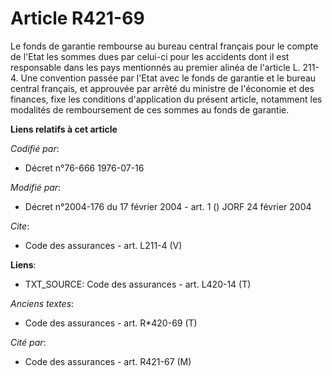 # Article R421-69

Le fonds de garantie rembourse au bureau central français pour le compte de l'Etat les sommes dues par celui-ci pour les
accidents dont il est responsable dans les pays mentionnés au premier alinéa de l'article L. 211-4. Une convention passée par
l'Etat avec le fonds de garantie et le bureau central français, et approuvée par arrêté du ministre de l'économie et des
finances, fixe les conditions d'application du présent article, notamment les modalités de remboursement de ces sommes au
fonds de garantie.

**Liens relatifs à cet article**

_Codifié par_:

  - Décret n°76-666 1976-07-16

_Modifié par_:

  - Décret n°2004-176 du 17 février 2004 - art. 1 () JORF 24 février 2004

_Cite_:

  - Code des assurances - art. L211-4 (V)

**Liens**:

  - TXT_SOURCE: Code des assurances - art. L420-14 (T)

_Anciens textes_:

  - Code des assurances - art. R*420-69 (T)

_Cité par_:

  - Code des assurances - art. R421-67 (M)
